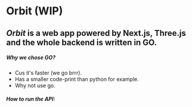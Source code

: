 # Orbit (WIP)
_Orbit_ is a web app powered by Next.js, Three.js and the whole backend is written in GO.
---
##### Why we chose GO?
- Cus it's faster (we go brrr).
- Has a smaller code-print than python for example.
- Why not use go.

##### How to run the API:

